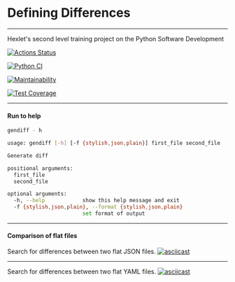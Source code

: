 #  Defining Differences
___

Hexlet's second level training project on the Python Software Development

[![Actions Status](https://github.com/sskam12/python-project-50/workflows/hexlet-check/badge.svg)](https://github.com/sskam12/python-project-50/actions)

[![Python CI](https://github.com/sskam12/python-project-50/actions/workflows/PyCI.yml/badge.svg)](https://github.com/sskam12/python-project-50/actions/workflows/PyCI.yml)

[![Maintainability](https://api.codeclimate.com/v1/badges/9b495937c89b77e261eb/maintainability)](https://codeclimate.com/github/sskam12/python-project-50/maintainability)

[![Test Coverage](https://api.codeclimate.com/v1/badges/9b495937c89b77e261eb/test_coverage)](https://codeclimate.com/github/sskam12/python-project-50/test_coverage)
___

#### Run to help

```bash
gendiff - h
```
```bash
usage: gendiff [-h] [-f {stylish,json,plain}] first_file second_file

Generate diff

positional arguments:
  first_file
  second_file

optional arguments:
  -h, --help            show this help message and exit
  -f {stylish,json,plain}, --format {stylish,json,plain}
                        set format of output
```
___

#### Comparison of flat files
Search for differences between two flat JSON files.
[![asciicast](https://asciinema.org/a/xB0j8KaMx0HnTQsamF4deUFhW.png)](https://asciinema.org/a/xB0j8KaMx0HnTQsamF4deUFhW)
___

Search for differences between two flat YAML files.
[![asciicast](https://asciinema.org/a/K0giXcgqP3ZZBX0K3xqNVp4UK.svg)](https://asciinema.org/a/K0giXcgqP3ZZBX0K3xqNVp4UK)
